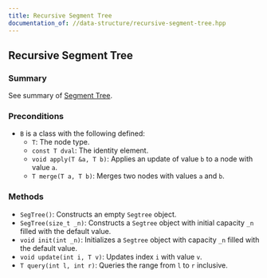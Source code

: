 ```yaml
---
title: Recursive Segment Tree
documentation_of: //data-structure/recursive-segment-tree.hpp
---
```


## Recursive Segment Tree

### Summary

See summary of [Segment Tree](https://dutinmeow.github.io/library/data-structure/segment-tree.hpp). 


### Preconditions

- `B` is a class with the following defined:
  - `T`: The node type.
  - `const T dval`: The identity element.
  - `void apply(T &a, T b)`: Applies an update of value `b` to a node with value `a`. 
  - `T merge(T a, T b)`: Merges two nodes with values `a` and `b`. 

### Methods

- `SegTree()`: Constructs an empty `Segtree` object.
- `SegTree(size_t _n)`: Constructs a `Segtree` object with initial capacity `_n` filled with the default value.
- `void init(int _n)`: Initializes a `Segtree` object with capacity `_n` filled with the default value. 
- `void update(int i, T v)`: Updates index `i` with value `v`.
- `T query(int l, int r)`: Queries the range from `l` to `r` inclusive. 